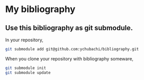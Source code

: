 # My bibliography

## Use this bibliography as git submodule.

In your repository,

```bash
git submodule add git@github.com:ychubachi/bibliography.git
```

When you clone your repository with bibliography someware,

```bash
git submodule init
git submodule update
```
